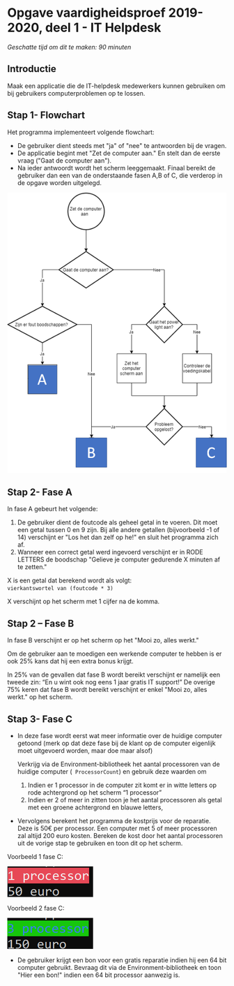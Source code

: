 # Opgave vaardigheidsproef 2019-2020, deel 1 - IT Helpdesk

*Geschatte tijd om dit te maken: 90 minuten*

## Introductie
Maak een applicatie die de IT-helpdesk medewerkers kunnen gebruiken om bij gebruikers computerproblemen op te lossen.

## Stap 1- Flowchart 
Het programma implementeert volgende flowchart:

* De gebruiker dient steeds met "ja" of "nee" te antwoorden bij de vragen.
* De applicatie begint met "Zet de computer aan." En stelt dan de eerste vraag ("Gaat de computer aan").
* Na ieder antwoordt wordt het scherm leeggemaakt.
Finaal bereikt de gebruiker dan een van de onderstaande fasen A,B of C, die verderop in de opgave worden uitgelegd.

![Flowchart](../../assets/2_beslissingen/vaardig1920.png)

## Stap 2- Fase A

In fase A gebeurt het volgende:

1. De gebruiker dient de foutcode als geheel getal in te voeren. Dit moet een getal tussen 0 en 9 zijn. Bij alle andere getallen (bijvoorbeeld -1 of 14) verschijnt er "Los het dan zelf op he!" en sluit het programma zich af.
2. Wanneer een correct getal werd ingevoerd verschijnt er in RODE LETTERS de boodschap "Gelieve je computer gedurende X minuten af te zetten."

X is een getal dat berekend wordt als volgt:  
``vierkantswortel van (foutcode * 3)``
	
X verschijnt op het scherm met 1 cijfer na de komma.

## Stap 2 – Fase B

In fase B  verschijnt er op het scherm op het "Mooi zo, alles werkt."

Om de gebruiker aan te moedigen een werkende computer te hebben is er ook 25% kans dat hij een extra bonus krijgt. 

In 25% van de gevallen dat fase B wordt bereikt verschijnt er namelijk een tweede zin: “En u wint ook nog eens 1 jaar gratis IT support!”
De overige 75% keren dat fase B wordt bereikt verschijnt er enkel "Mooi zo, alles werkt." op het scherm.

## Stap 3- Fase C

* In deze fase wordt eerst wat meer informatie over de huidige computer getoond (merk op dat deze fase bij de klant op de computer eigenlijk moet uitgevoerd worden, maar doe maar alsof)

  Verkrijg via de Environment-bibliotheek het aantal processoren van de huidige computer (`` ProcessorCount``) en gebruik deze waarden om
  1. Indien er 1 processor in de computer zit komt er in witte letters op rode achtergrond op het scherm “1 processor”
  2. Indien er 2 of meer in zitten toon je het aantal processoren als getal met een groene achtergrond en blauwe letters, 

* Vervolgens berekent het programma de kostprijs voor de reparatie. Deze is 50€ per processor. Een computer met 5 of meer processoren zal altijd 200 euro kosten. Bereken de kost door het aantal processoren uit de vorige stap te gebruiken en toon dit op het scherm. 

Voorbeeld 1 fase C:
 
![Flowchart](../../assets/2_beslissingen/vaardig1920a.png)

Voorbeeld 2 fase C:

![Flowchart](../../assets/2_beslissingen/vaardig1920b.png)

* De gebruiker krijgt een bon voor een gratis reparatie indien hij een 64 bit computer gebruikt. Bevraag dit via de Environment-bibliotheek en toon "Hier een bon!" indien een 64 bit processor aanwezig is.